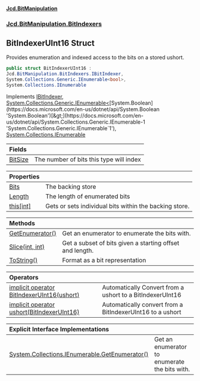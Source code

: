 #### [Jcd.BitManipulation](index.md 'index')
### [Jcd.BitManipulation.BitIndexers](Jcd.BitManipulation.BitIndexers.md 'Jcd.BitManipulation.BitIndexers')

## BitIndexerUInt16 Struct

Provides enumeration and indexed access to the bits on a stored ushort.

```csharp
public struct BitIndexerUInt16 :
Jcd.BitManipulation.BitIndexers.IBitIndexer,
System.Collections.Generic.IEnumerable<bool>,
System.Collections.IEnumerable
```

Implements [IBitIndexer](Jcd.BitManipulation.BitIndexers.IBitIndexer.md 'Jcd.BitManipulation.BitIndexers.IBitIndexer'), [System.Collections.Generic.IEnumerable&lt;](https://docs.microsoft.com/en-us/dotnet/api/System.Collections.Generic.IEnumerable-1 'System.Collections.Generic.IEnumerable`1')[System.Boolean](https://docs.microsoft.com/en-us/dotnet/api/System.Boolean 'System.Boolean')[&gt;](https://docs.microsoft.com/en-us/dotnet/api/System.Collections.Generic.IEnumerable-1 'System.Collections.Generic.IEnumerable`1'), [System.Collections.IEnumerable](https://docs.microsoft.com/en-us/dotnet/api/System.Collections.IEnumerable 'System.Collections.IEnumerable')

| Fields                                                                                                                            |                                         |
|:----------------------------------------------------------------------------------------------------------------------------------|:----------------------------------------|
| [BitSize](Jcd.BitManipulation.BitIndexers.BitIndexerUInt16.BitSize.md 'Jcd.BitManipulation.BitIndexers.BitIndexerUInt16.BitSize') | The number of bits this type will index |

| Properties                                                                                                                              |                                                        |
|:----------------------------------------------------------------------------------------------------------------------------------------|:-------------------------------------------------------|
| [Bits](Jcd.BitManipulation.BitIndexers.BitIndexerUInt16.Bits.md 'Jcd.BitManipulation.BitIndexers.BitIndexerUInt16.Bits')                | The backing store                                      |
| [Length](Jcd.BitManipulation.BitIndexers.BitIndexerUInt16.Length.md 'Jcd.BitManipulation.BitIndexers.BitIndexerUInt16.Length')          | The length of enumerated bits                          |
| [this[int]](Jcd.BitManipulation.BitIndexers.BitIndexerUInt16.this[int].md 'Jcd.BitManipulation.BitIndexers.BitIndexerUInt16.this[int]') | Gets or sets individual bits within the backing store. |

| Methods                                                                                                                                                   |                                                          |
|:----------------------------------------------------------------------------------------------------------------------------------------------------------|:---------------------------------------------------------|
| [GetEnumerator()](Jcd.BitManipulation.BitIndexers.BitIndexerUInt16.GetEnumerator().md 'Jcd.BitManipulation.BitIndexers.BitIndexerUInt16.GetEnumerator()') | Get an enumerator to enumerate the bits with.            |
| [Slice(int, int)](Jcd.BitManipulation.BitIndexers.BitIndexerUInt16.Slice(int,int).md 'Jcd.BitManipulation.BitIndexers.BitIndexerUInt16.Slice(int, int)')  | Get a subset of bits given a starting offset and length. |
| [ToString()](Jcd.BitManipulation.BitIndexers.BitIndexerUInt16.ToString().md 'Jcd.BitManipulation.BitIndexers.BitIndexerUInt16.ToString()')                | Format as a bit representation                           |

| Operators                                                                                                                                                                                                                                                                                     |                                                           |
|:----------------------------------------------------------------------------------------------------------------------------------------------------------------------------------------------------------------------------------------------------------------------------------------------|:----------------------------------------------------------|
| [implicit operator BitIndexerUInt16(ushort)](Jcd.BitManipulation.BitIndexers.BitIndexerUInt16.op_ImplicitJcd.BitManipulation.BitIndexers.BitIndexerUInt16(ushort).md 'Jcd.BitManipulation.BitIndexers.BitIndexerUInt16.op_Implicit Jcd.BitManipulation.BitIndexers.BitIndexerUInt16(ushort)') | Automatically Convert from a ushort to a BitIndexerUInt16 |
| [implicit operator ushort(BitIndexerUInt16)](Jcd.BitManipulation.BitIndexers.BitIndexerUInt16.op_Implicitushort(Jcd.BitManipulation.BitIndexers.BitIndexerUInt16).md 'Jcd.BitManipulation.BitIndexers.BitIndexerUInt16.op_Implicit ushort(Jcd.BitManipulation.BitIndexers.BitIndexerUInt16)') | Automatically convert from a BitIndexerUInt16 to a ushort |

| Explicit Interface Implementations                                                                                                                                                                                                                     |                                               |
|:-------------------------------------------------------------------------------------------------------------------------------------------------------------------------------------------------------------------------------------------------------|:----------------------------------------------|
| [System.Collections.IEnumerable.GetEnumerator()](Jcd.BitManipulation.BitIndexers.BitIndexerUInt16.System.Collections.IEnumerable.GetEnumerator().md 'Jcd.BitManipulation.BitIndexers.BitIndexerUInt16.System.Collections.IEnumerable.GetEnumerator()') | Get an enumerator to enumerate the bits with. |

